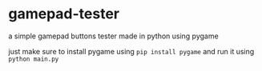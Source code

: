 # gamepad-tester
a simple gamepad buttons tester made in python using pygame

just make sure to install pygame using `pip install pygame` and run it using `python main.py`

